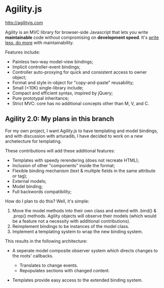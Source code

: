 # Agility.js
 
http://agilityjs.com

Agility is an MVC library for browser-side Javascript that lets you write **maintainable** code without compromising on **development speed**. It's [write less, do more](http://www.jquery.com) with maintainability. 

Features include:

+ Painless two-way model-view bindings;
+ Implicit controller-event bindings;
+ Controller auto-proxying for quick and consistent access to owner object;
+ Format and style in-object for "copy-and-paste" reusability;
+ Small (<10K) single-library include;
+ Compact and efficient syntax, inspired by jQuery;
+ Pure prototypal inheritance;
+ Strict MVC: core has no additional concepts other than M, V, and C.


## Agility 2.0: My plans in this branch

For my own project, I want Agility.js to have templating and model bindings, and with discussion with arturadib, I have decided to work on a new archetecture for templating.

These contributions will add these additional features:

+ Templates with speedy rerendering (does not recreate HTML);
+ Inclusion of other "components" inside the format;
+ Flexible binding mechanism (text & multiple fields in the same attribute or tag);
+ External models;
+ Model binding;
+ Full backwords compatibility;

How do I plan to do this? Well, it's simple:

1. Move the model methods into their own class and extend with .bind() & .prop() methods. Agility objects will observe their models (which would be a feature not a necessity with additional contributions).
2. Reimplement bindings to be instances of the model class.
3. Implement a templating system to wrap the new binding system.

This results in the following architecture:

+ A seperate model composite observer system which directs changes to the roots' callbacks.

  * Translates to change events.
  * Repopulates sections with changed content.

+ Templates provide easy access to the extended binding system.